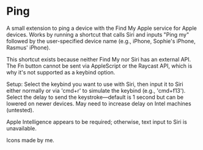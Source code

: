 # Ping
A small extension to ping a device with the Find My Apple service for Apple devices. Works by running a shortcut that calls Siri and inputs "Ping my" followed by the user-specified device name (e.g., iPhone, Sophie's iPhone, Rasmus' iPhone).

This shortcut exists because neither Find My nor Siri has an external API. The Fn button cannot be sent via AppleScript or the Raycast API, which is why it's not supported as a keybind option.

Setup:
Select the keybind you want to use with Siri, then input it to Siri either normally or via 'cmd+r' to simulate the keybind (e.g., 'cmd+f13'). Select the delay to send the keystroke—default is 1 second but can be lowered on newer devices. May need to increase delay on Intel machines (untested).

Apple Intelligence appears to be required; otherwise, text input to Siri is unavailable.

Icons made by me.

